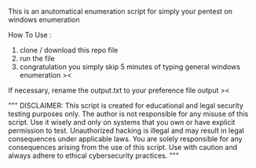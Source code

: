 This is an anutomatical enumeration script for simply your pentest on windows enumeration

How To Use :
1. clone / download this repo file
2. run the file
3. congratulation you simply skip 5 minutes of typing general windows enumeration ><

If necessary, rename the output.txt to your preference file output ><





"""
DISCLAIMER:
This script is created for educational and legal security testing purposes only.
The author is not responsible for any misuse of this script.
Use it wisely and only on systems that you own or have explicit permission to test.
Unauthorized hacking is illegal and may result in legal consequences under applicable laws.
You are solely responsible for any consequences arising from the use of this script.
Use with caution and always adhere to ethical cybersecurity practices.
"""
